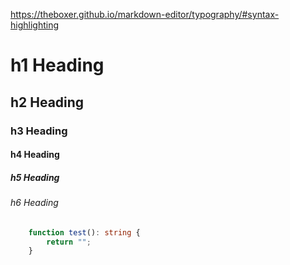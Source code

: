 https://theboxer.github.io/markdown-editor/typography/#syntax-highlighting
# h1 Heading
## h2 Heading
### h3 Heading
#### h4 Heading
##### h5 Heading
###### h6 Heading

```ts
	function test(): string {
		return "";
	}
```